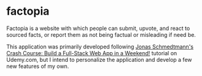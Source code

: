 # factopia

Factopia is a website with which people can submit, upvote, and react to sourced facts, or report them as not being factual or misleading if need be.

This application was primarily developed following [Jonas Schmedtmann's Crash Course: Build a Full-Stack Web App in a Weekend!](https://www.udemy.com/course/full-stack-crash-course/) tutorial on Udemy.com, but I intend to personalize the application and develop a few new features of my own.
